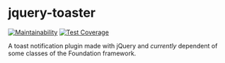 # jquery-toaster

[![Maintainability](https://api.codeclimate.com/v1/badges/f73066b79536285436cd/maintainability)](https://codeclimate.com/github/jgobi/jquery-toaster/maintainability)
[![Test Coverage](https://api.codeclimate.com/v1/badges/f73066b79536285436cd/test_coverage)](https://codeclimate.com/github/jgobi/jquery-toaster/test_coverage)

A toast notification plugin made with jQuery and _currently_ dependent of some classes of the Foundation framework.
